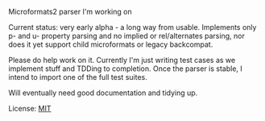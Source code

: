Microformats2 parser I'm working on

Current status: very early alpha - a long way from usable. Implements only p-
and u- property parsing and no implied or rel/alternates parsing, nor does it
yet support child microformats or legacy backcompat.

Please do help work on it. Currently I'm just writing test cases as we
implement stuff and TDDing to completion. Once the parser is stable, I intend
to import one of the full test suites.

Will eventually need good documentation and tidying up.

License: [MIT](http://opensource.org/licenses/mit-license.php)
